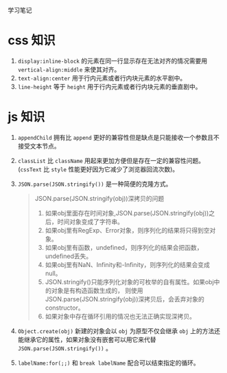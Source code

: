 学习笔记

# css 知识

1. `display:inline-block` 的元素在同一行显示存在无法对齐的情况需要用 `vertical-align:middle` 来使其对齐。
1. `text-align:center` 用于行内元素或者行内块元素的水平剧中。
1. `line-height` 等于 `height` 用于行内元素或者行内块元素的垂直剧中。

# js 知识

1. `appendChild` 拥有比 `append` 更好的兼容性但是缺点是只能接收一个参数且不接受文本节点。
1. `classList` 比 `className` 用起来更加方便但是存在一定的兼容性问题。(`cssText` 比 `style` 性能更好因为它减少了浏览器回流次数)。
1. `JSON.parse(JSON.stringify())` 是一种简便的克隆方式。

    >   JSON.parse(JSON.stringify(obj))深拷贝的问题
    >   1. 如果obj里面存在时间对象,JSON.parse(JSON.stringify(obj))之后，时间对象变成了字符串。
    >   1. 如果obj里有RegExp、Error对象，则序列化的结果将只得到空对象。
    >   1. 如果obj里有函数，undefined，则序列化的结果会把函数， undefined丢失。
    >   1. 如果obj里有NaN、Infinity和-Infinity，则序列化的结果会变成null。
    >   1. JSON.stringify()只能序列化对象的可枚举的自有属性。如果obj中的对象是有构造函数生成的， 则使用JSON.parse(JSON.stringify(obj))深拷贝后，会丢弃对象的constructor。
    >   1. 如果对象中存在循环引用的情况也无法正确实现深拷贝。

1. `Object.create(obj)` 新建的对象会以 `obj` 为原型不仅会继承 `obj` 上的方法还能继承它的属性，如果对象没有嵌套可以用它来代替 `JSON.parse(JSON.stringify())` 。
1. `labelName:for(;;)` 和 `break labelName` 配合可以结束指定的循环。  
